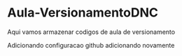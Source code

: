 # Aula-VersionamentoDNC
Aqui vamos armazenar codigos de aula de versionamento


Adicionando configuracao github
adicionando novamente